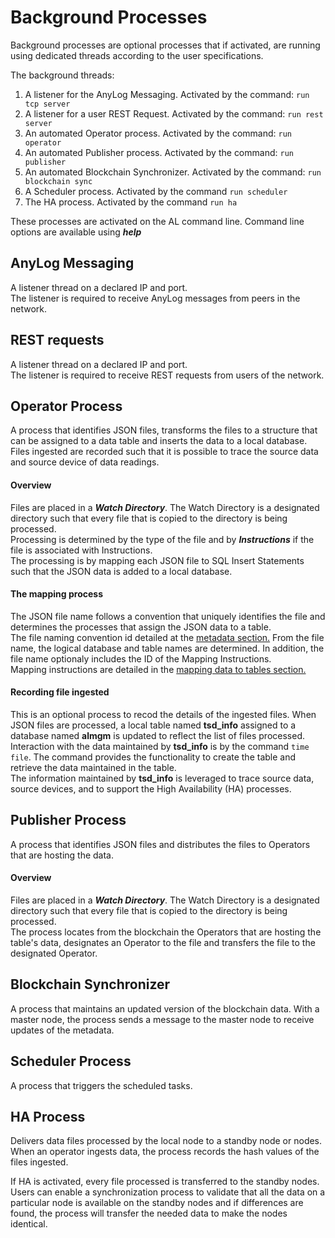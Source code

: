 # Background Processes

Background processes are optional processes that if activated, are running using dedicated threads according to the user specifications.

The background threads:

1. A listener for the AnyLog Messaging. Activated by the command: ```run tcp server```
2. A listener for a user REST Request.  Activated by the command: ```run rest server```
3. An automated Operator process. Activated by the command: ```run operator```
4. An automated Publisher process. Activated by the command: ```run publisher```
5. An automated Blockchain Synchronizer. Activated by the command: ```run blockchain sync```
6. A Scheduler process. Activated by the command ```run scheduler```
7. The HA process. Activated by the command ```run ha```

These processes are activated on the AL command line. Command line options are available using ***help***  

## AnyLog Messaging

A listener thread on a declared IP and port.  
The listener is required to receive AnyLog messages from peers in the network. 

## REST requests

A listener thread on a declared IP and port.  
The listener is required to receive REST requests from users of the network.

## Operator Process

A process that identifies JSON files, transforms the files to a structure that can be assigned to a data table and inserts the data to a local database.
Files ingested are recorded such that it is possible to trace the source data and source device of data readings.

#### Overview
Files are placed in a ***Watch Directory***. The Watch Directory is a designated directory such that every file that is copied to the directory is being processed.  
Processing is determined by the type of the file and by ***Instructions*** if the file is associated with Instructions.  
The processing is by mapping each JSON file to SQL Insert Statements such that the JSON data is added to a local database.

#### The mapping process
The JSON file name follows a convention that uniquely identifies the file and determines the processes that assign the JSON data to a table.  
The file naming convention id detailed at the [metadata section.](https://github.com/AnyLog-co/documentation/blob/master/metadata.md)
From the file name, the logical database and table names are determined. In addition, the file name optionaly includes the ID of the Mapping Instructions.  
Mapping instructions are detailed in the [mapping data to tables section.](https://github.com/AnyLog-co/documentation/blob/master/mapping%20data%20to%20tables.md)  

#### Recording file ingested
This is an optional process to recod the details of the ingested files.
When JSON files are processed, a local table named **tsd_info** assigned to a database named **almgm** is updated to reflect the list of files processed.  
Interaction with the data maintained by **tsd_info** is by the command ```time file```.  The command provides the functionality to create the table and retrieve the data maintained in the table.  
The information maintained by **tsd_info** is leveraged to trace source data, source devices, and to support the High Availability (HA) processes.


## Publisher Process

A process that identifies JSON files and distributes the files to Operators that are hosting the data.

#### Overview
Files are placed in a ***Watch Directory***. The Watch Directory is a designated directory such that every file that is copied to the directory is being processed.  
The process locates from the blockchain the Operators that are hosting the table's data, designates an Operator to the file and transfers the file to the designated Operator.  
  

## Blockchain Synchronizer

A process that maintains an updated version of the blockchain data.
With a master node, the process sends a message to the master node to receive updates of the metadata.

## Scheduler Process
 
A process that triggers the scheduled tasks.
 
## HA Process
 
Delivers data files processed by the local node to a standby node or nodes.  
When an operator ingests data, the process records the hash values of the files ingested.
    
If HA is activated, every file processed is transferred to the standby nodes. 
Users can enable a synchronization process to validate that all the data on a particular node is available on the standby nodes and if differences are found, the process will transfer the needed data to make the nodes identical.  
  

  

 

